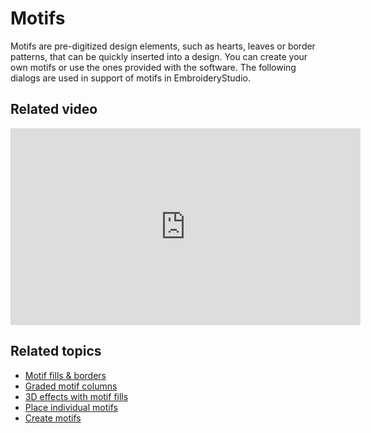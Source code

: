 # Motifs

Motifs are pre-digitized design elements, such as hearts, leaves or border patterns, that can be quickly inserted into a design. You can create your own motifs or use the ones provided with the software. The following dialogs are used in support of motifs in EmbroideryStudio.

## Related video

<iframe src="https://www.youtube.com/embed/0DexMieX0WQ?si=hgIxX_unCobbSpXV" 
		 title="YouTube video player" frameborder="0" allow="accelerometer; autoplay; clipboard-write; encrypted-media; gyroscope; picture-in-picture; web-share" 
		 allowfullscreen="" style="width: 560px; height: 315px;">

</iframe>

## Related topics

- [Motif fills & borders](Motif_fills_borders)
- [Graded motif columns](Graded_motif_columns)
- [3D effects with motif fills](3D_effects_with_motif_fills)
- [Place individual motifs](Place_individual_motifs)
- [Create motifs](Create_motifs)
